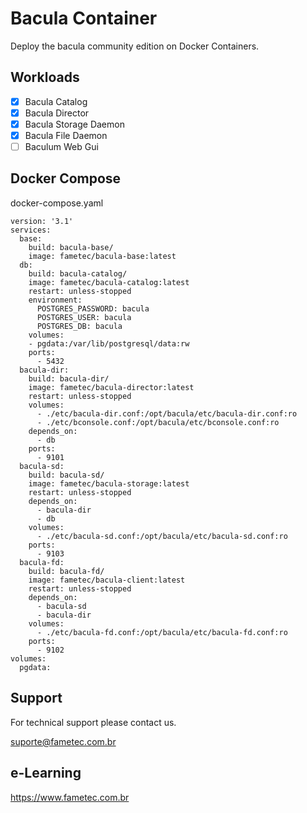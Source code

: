 # Bacula Container

Deploy the bacula community edition on Docker Containers. 

## Workloads

- [x] Bacula Catalog
- [x] Bacula Director
- [x] Bacula Storage Daemon
- [x] Bacula File Daemon
- [ ] Baculum Web Gui

## Docker Compose

docker-compose.yaml


    version: '3.1'
    services:
      base:
        build: bacula-base/
        image: fametec/bacula-base:latest
      db:
        build: bacula-catalog/
        image: fametec/bacula-catalog:latest
        restart: unless-stopped
        environment:
          POSTGRES_PASSWORD: bacula
          POSTGRES_USER: bacula
          POSTGRES_DB: bacula
        volumes:
        - pgdata:/var/lib/postgresql/data:rw
        ports:
          - 5432
      bacula-dir:
        build: bacula-dir/
        image: fametec/bacula-director:latest
        restart: unless-stopped
        volumes:
          - ./etc/bacula-dir.conf:/opt/bacula/etc/bacula-dir.conf:ro
          - ./etc/bconsole.conf:/opt/bacula/etc/bconsole.conf:ro
        depends_on:
          - db
        ports:
          - 9101
      bacula-sd:
        build: bacula-sd/
        image: fametec/bacula-storage:latest
        restart: unless-stopped
        depends_on:
          - bacula-dir
          - db
        volumes:
          - ./etc/bacula-sd.conf:/opt/bacula/etc/bacula-sd.conf:ro
        ports:
          - 9103
      bacula-fd:
        build: bacula-fd/
        image: fametec/bacula-client:latest
        restart: unless-stopped
        depends_on:
          - bacula-sd
          - bacula-dir
        volumes:
          - ./etc/bacula-fd.conf:/opt/bacula/etc/bacula-fd.conf:ro
        ports:
          - 9102
    volumes:
      pgdata:

## Support

For technical support please contact us. 

suporte@fametec.com.br

## e-Learning 

https://www.fametec.com.br


